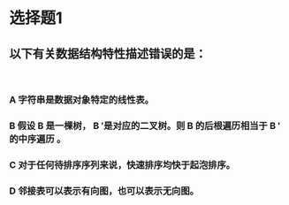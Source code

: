 # 选择题1
## 以下有关数据结构特性描述错误的是：

</br>

### **A** 字符串是数据对象特定的线性表。
### **B** 假设 B 是一棵树， B ′是对应的二叉树。则 B 的后根遍历相当于 B ′的中序遍历 。
### **C** 对于任何待排序序列来说，快速排序均快于起泡排序。
### **D** 邻接表可以表示有向图，也可以表示无向图。
